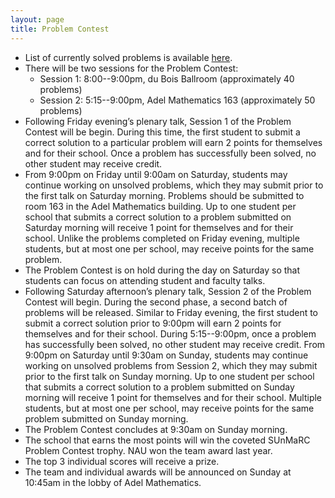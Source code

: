 ```yaml
---
layout: page
title: Problem Contest
---
```


- List of currently solved problems is available [here](http://goo.gl/gZmeRM).
- There will be two sessions for the Problem Contest:
    - Session 1: 8:00--9:00pm, du Bois Ballroom (approximately 40 problems)
    - Session 2: 5:15--9:00pm, Adel Mathematics 163 (approximately 50 problems)
- Following Friday evening’s plenary talk, Session 1 of the Problem Contest will be begin. During this time, the first student to submit a correct solution to a particular problem will earn 2 points for themselves and for their school. Once a problem has successfully been solved, no other student may receive credit.
- From 9:00pm on Friday until 9:00am on Saturday, students may continue working on unsolved problems, which they may submit prior to the first talk on Saturday morning. Problems should be submitted to room 163 in the Adel Mathematics building. Up to one student per school that submits a correct solution to a problem submitted on Saturday morning will receive 1 point for themselves and for their school. Unlike the problems completed on Friday evening, multiple students, but at most one per school, may receive points for the same problem.
- The Problem Contest is on hold during the day on Saturday so that students can focus on attending student and faculty talks.
- Following Saturday afternoon’s plenary talk, Session 2 of the Problem Contest will begin. During the second phase, a second batch of problems will be released. Similar to Friday evening, the first student to submit a correct solution prior to 9:00pm will earn 2 points for themselves and for their school. During 5:15--9:00pm, once a problem has successfully been solved, no other student may receive credit. From 9:00pm on Saturday until 9:30am on Sunday, students may continue working on unsolved problems from Session 2, which they may submit prior to the first talk on Sunday morning. Up to one student per school that submits a correct solution to a problem submitted on Sunday morning will receive 1 point for themselves and for their school. Multiple students, but at most one per school, may receive points for the same problem submitted on Sunday morning.
- The Problem Contest concludes at 9:30am on Sunday morning.
- The school that earns the most points will win the coveted SUnMaRC Problem Contest trophy. NAU won the team award last year.
- The top 3 individual scores will receive a prize.
- The team and individual awards will be announced on Sunday at 10:45am in the lobby of Adel Mathematics.
